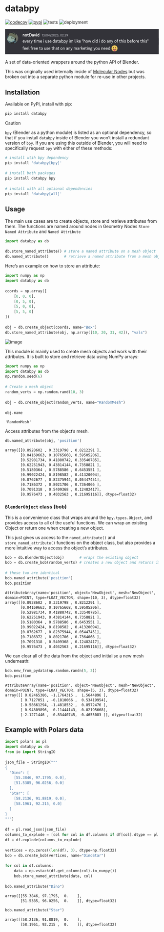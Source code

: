 # databpy


[![codecov](https://codecov.io/gh/BradyAJohnston/databpy/graph/badge.svg?token=KFuu67hzAz)](https://codecov.io/gh/BradyAJohnston/databpy)
[![pypi](https://img.shields.io/pypi/v/databpy.png)](https://pypi.org/project/databpy/)
![tests](https://github.com/bradyajohnston/databpy/actions/workflows/tests.yml/badge.svg)
![deployment](https://github.com/bradyajohnston/databpy/actions/workflows/ci-cd.yml/badge.svg)

![](docs/img/notdavid.png)

A set of data-oriented wrappers around the python API of Blender.

This was originally used internally inside of [Molecular
Nodes](https://github.com/BradyAJohnston/MolecularNodes) but was broken
out into a separate python module for re-use in other projects.

## Installation

Available on PyPI, install with pip:

``` bash
pip install databpy
```

> [!CAUTION]
>
> `bpy` (Blender as a python module) is listed as an optional
> dependency, so that if you install `databpy` inside of Blender you
> won’t install a redundant version of `bpy`. If you are using this
> outside of Blender, you will need to specifically request `bpy` with
> either of these methods:
>
> ``` bash
> # install wtih bpy dependency
> pip install 'databpy[bpy]'
>
> # install both packages
> pip install databpy bpy
>
> # install with all optional dependencies
> pip install 'databpy[all]'
> ```

## Usage

The main use cases are to create objects, store and retrieve attributes
from them. The functions are named around nodes in Geometry Nodes
`Store Named Attribute` and `Named Attribute`

``` python
import databpy as db

db.store_named_attribute() # store a named attribute on a mesh object
db.named_attribute()       # retrieve a named attribute from a mesh object
```

Here’s an example on how to store an attribute:

``` python
import numpy as np
import databpy as db

coords = np.array([
    [0, 0, 0],
    [0, 5, 0],
    [5, 0, 0],
    [5, 5, 0]
])

obj = db.create_object(coords, name="Box")
db.store_named_attribute(obj, np.array([10, 20, 31, 42]), "vals")
```

![image](https://github.com/user-attachments/assets/2af6046a-8d73-4881-af63-8ed175fe2136.png)

This module is mainly used to create mesh objects and work with their
attributes. It is built to store and retrieve data using NumPy arrays:

``` python
import numpy as np
import databpy as db
np.random.seed(6)

# Create a mesh object
random_verts = np.random.rand(10, 3)

obj = db.create_object(random_verts, name="RandomMesh")

obj.name
```

    'RandomMesh'

Access attributes from the object’s mesh.

``` python
db.named_attribute(obj, 'position')
```

    array([[0.8928602 , 0.3319798 , 0.8212291 ],
           [0.04169663, 0.10765668, 0.59505206],
           [0.52981734, 0.41880742, 0.33540785],
           [0.62251943, 0.43814144, 0.7358821 ],
           [0.5180364 , 0.5788586 , 0.6453551 ],
           [0.99022424, 0.8198582 , 0.41320094],
           [0.8762677 , 0.82375944, 0.05447451],
           [0.7186372 , 0.8021706 , 0.7364066 ],
           [0.7091318 , 0.5409368 , 0.12482417],
           [0.9576473 , 0.4032563 , 0.21695116]], dtype=float32)

### `BlenderObject` class (bob)

This is a convenience class that wraps around the `bpy.types.Object`,
and provides access to all of the useful functions. We can wrap an
existing Object or return one when creating a new object.

This just gives us access to the `named_attribute()` and
`store_named_attribute()` functions on the object class, but also
provides a more intuitive way to access the object’s attributes.

``` python
bob = db.BlenderObject(obj)       # wraps the existing object 
bob = db.create_bob(random_verts) # creates a new object and returns it already wrapped

# these two are identical
bob.named_attribute('position')
bob.position
```

    AttributeArray(name='position', object='NewObject', mesh='NewObject', domain=POINT, type=FLOAT_VECTOR, shape=(10, 3), dtype=float32)
    array([[0.8928602 , 0.3319798 , 0.8212291 ],
           [0.04169663, 0.10765668, 0.59505206],
           [0.52981734, 0.41880742, 0.33540785],
           [0.62251943, 0.43814144, 0.7358821 ],
           [0.5180364 , 0.5788586 , 0.6453551 ],
           [0.99022424, 0.8198582 , 0.41320094],
           [0.8762677 , 0.82375944, 0.05447451],
           [0.7186372 , 0.8021706 , 0.7364066 ],
           [0.7091318 , 0.5409368 , 0.12482417],
           [0.9576473 , 0.4032563 , 0.21695116]], dtype=float32)

We can clear all of the data from the object and initialise a new mesh
underneath:

``` python
bob.new_from_pydata(np.random.randn(5, 3))
bob.position
```

    AttributeArray(name='position', object='NewObject', mesh='NewObject', domain=POINT, type=FLOAT_VECTOR, shape=(5, 3), dtype=float32)
    array([[ 0.82465386, -1.1764315 ,  1.5644896 ],
           [ 0.7127051 , -0.1810066 ,  0.53419954],
           [-0.58661294, -1.4818532 ,  0.8572476 ],
           [ 0.94309896,  0.11444143, -0.02195668],
           [-2.1271446 , -0.83440745, -0.4655083 ]], dtype=float32)

## Example with Polars data

``` python
import polars as pl
import databpy as db
from io import StringIO

json_file = StringIO("""
{
  "Dino": [
    [55.3846, 97.1795, 0.0],
    [51.5385, 96.0256, 0.0]
  ],
  "Star": [
    [58.2136, 91.8819, 0.0],
    [58.1961, 92.215, 0.0]
  ]
}
""")

df = pl.read_json(json_file)
columns_to_explode = [col for col in df.columns if df[col].dtype == pl.List(pl.List)]
df = df.explode(columns_to_explode)

vertices = np.zeros((len(df), 3), dtype=np.float32)
bob = db.create_bob(vertices, name="DinoStar")

for col in df.columns:
    data = np.vstack(df.get_column(col).to_numpy())
    bob.store_named_attribute(data, col)

bob.named_attribute("Dino")
```

    array([[55.3846, 97.1795,  0.    ],
           [51.5385, 96.0256,  0.    ]], dtype=float32)

``` python
bob.named_attribute("Star")
```

    array([[58.2136, 91.8819,  0.    ],
           [58.1961, 92.215 ,  0.    ]], dtype=float32)
